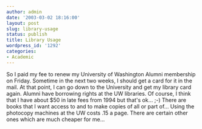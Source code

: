 ```yaml
---
author: admin
date: '2003-03-02 18:16:00'
layout: post
slug: library-usage
status: publish
title: Library Usage
wordpress_id: '1292'
categories:
- Academic
---
```


So I paid my fee to renew my University of Washington Alumni membership
on Friday. Sometime in the next two weeks, I should get a card for it in
the mail. At that point, I can go down to the University and get my
library card again. Alumni have borrowing rights at the UW libraries. Of
course, I think that I have about $50 in late fees from 1994 but that's
ok... ;-) There are books that I want access to and to make copies of
all or part of... Using the photocopy machines at the UW costs .15 a
page. There are certain other ones which are much cheaper for me...

